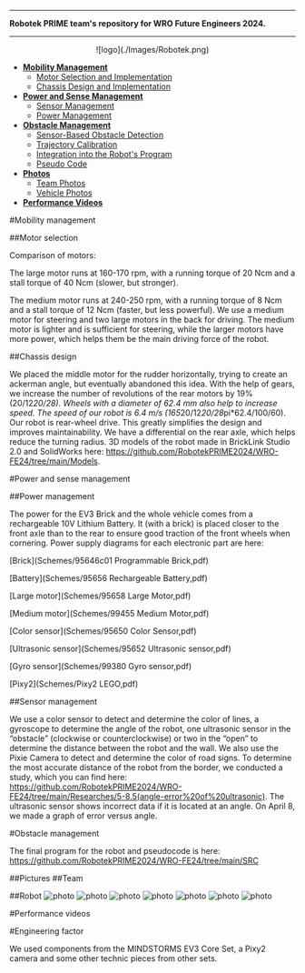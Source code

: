 ***
**Robotek PRIME team's repository for WRO Future Engineers 2024.**
***
<div align=center>
![logo](./Images/Robotek.png)
</div>

* [**Mobility Management**](#mobility-management)
  * [Motor Selection and Implementation](#motor-selection-and-implementation)
  * [Chassis Design and Implementation](#chassis-design-and-implementation)
* [**Power and Sense Management**](#power-and-sense-management)
  * [Sensor Management](#sensor-management)
  * [Power Management](#power-management)
* [**Obstacle Management**](#obstacle-management)
  * [Sensor-Based Obstacle Detection](#Sensor-Based-Obstacle-Detection)
  * [Trajectory Calibration](#trajectory-calibration)
  * [Integration into the Robot's Program](#Integration-into-the-Robot's-Program)
  * [Pseudo Code](#pseudo-code)
* [**Photos**](#Pictures)
  * [Team Photos](#team-photos)
  * [Vehicle Photos](#vehicle-photos)
* [**Performance Videos**](#performance-videos)

#Mobility management

##Motor selection

Comparison of motors:

The large motor runs at 160-170 rpm, with a running torque of 20 Ncm and a stall torque of 40 Ncm (slower, but stronger).

The medium motor runs at 240-250 rpm, with a running torque of 8 Ncm and a stall torque of 12 Ncm (faster, but less powerful).
We use a medium motor for steering and two large motors in the back for driving. The medium motor is lighter and is sufficient for steering, while the larger motors have more power, which helps them be the main driving force of the robot.

##Chassis design

We placed the middle motor for the rudder horizontally, trying to create an ackerman angle, but eventually abandoned this idea. With the help of gears, we increase the number of revolutions of the rear motors by 19% (20/12*20/28). Wheels with a diameter of 62.4 mm also help to increase speed. The speed of our robot is 6.4 m/s (165*20/12*20/28*pi*62.4/100/60). Our robot is rear-wheel drive. This greatly simplifies the design and improves maintainability. We have a differential on the rear axle, which helps reduce the turning radius. 3D models of the robot made in BrickLink Studio 2.0 and SolidWorks here: https://github.com/RobotekPRIME2024/WRO-FE24/tree/main/Models.

#Power and sense management

##Power management

The power for the EV3 Brick and the whole vehicle comes from a rechargeable 10V Lithium Battery. It (with a brick) is placed closer to the front axle than to the rear to ensure good traction of the front wheels when cornering.
Power supply diagrams for each electronic part are here:

[Brick](Schemes/95646c01 Programmable Brick,pdf)

[Battery](Schemes/95656 Rechargeable Battery,pdf)

[Large motor](Schemes/95658 Large Motor,pdf)

[Medium motor](Schemes/99455 Medium Motor,pdf)

[Color sensor](Schemes/95650 Color Sensor,pdf)

[Ultrasonic sensor](Schemes/95652 Ultrasonic sensor,pdf)

[Gyro sensor](Schemes/99380 Gyro sensor,pdf)

[Pixy2](Schemes/Pixy2 LEGO,pdf)

##Sensor management

We use a color sensor to detect and determine the color of lines, a gyroscope to determine the angle of the robot, one ultrasonic sensor in the “obstacle” (clockwise or counterclockwise) or two in the “open” to determine the distance between the robot and the wall. We also use the Pixie Camera to detect and determine the color of road signs. To determine the most accurate distance of the robot from the border, we conducted a study, which you can find here: https://github.com/RobotekPRIME2024/WRO-FE24/tree/main/Researches/5-8.5(angle-error%20of%20ultrasonic). The ultrasonic sensor shows incorrect data if it is located at an angle. On April 8, we made a graph of error versus angle.

#Obstacle management

The final program for the robot and pseudocode is here: https://github.com/RobotekPRIME2024/WRO-FE24/tree/main/SRC

##Pictures
##Team


##Robot
![photo](.V-photos/Photorealistic/Robot.png)
![photo](.V-photos/Photorealistic/RobotTop.png)
![photo](.V-photos/Photorealistic/RobotBottom.png)
![photo](.V-photos/Photorealistic/RobotFront.png)
![photo](.V-photos/Photorealistic/RobotRear.png)
![photo](.V-photos/Photorealistic/RobotLeft.png)
![photo](.V-photos/Photorealistic/RobotRight.png)

#Performance videos


#Engineering factor

We used components from the MINDSTORMS EV3 Core Set, a Pixy2 camera and some other technic pieces from other sets.
